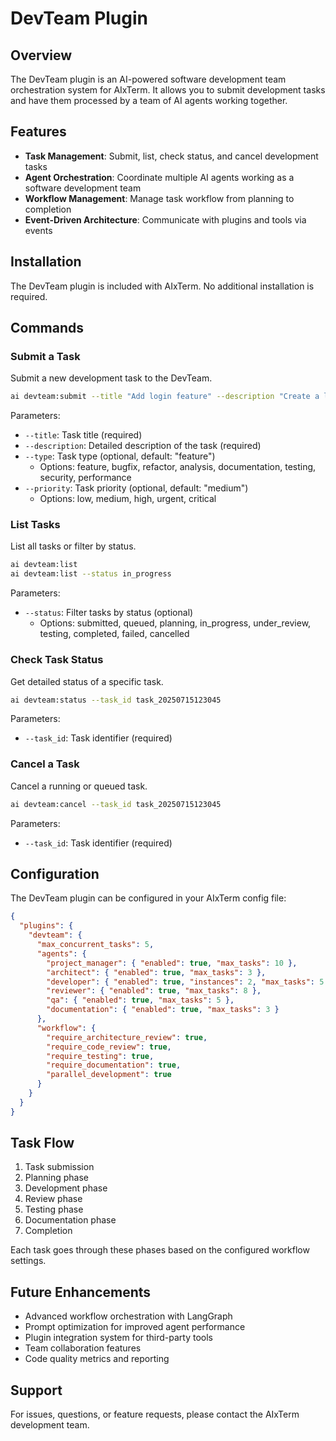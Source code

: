 # DevTeam Plugin

## Overview

The DevTeam plugin is an AI-powered software development team orchestration system for AIxTerm. It allows you to submit development tasks and have them processed by a team of AI agents working together.

## Features

- **Task Management**: Submit, list, check status, and cancel development tasks
- **Agent Orchestration**: Coordinate multiple AI agents working as a software development team
- **Workflow Management**: Manage task workflow from planning to completion
- **Event-Driven Architecture**: Communicate with plugins and tools via events

## Installation

The DevTeam plugin is included with AIxTerm. No additional installation is required.

## Commands

### Submit a Task

Submit a new development task to the DevTeam.

```bash
ai devteam:submit --title "Add login feature" --description "Create a login form with validation" --type feature --priority high
```

Parameters:
- `--title`: Task title (required)
- `--description`: Detailed description of the task (required)
- `--type`: Task type (optional, default: "feature")
  - Options: feature, bugfix, refactor, analysis, documentation, testing, security, performance
- `--priority`: Task priority (optional, default: "medium")
  - Options: low, medium, high, urgent, critical

### List Tasks

List all tasks or filter by status.

```bash
ai devteam:list
ai devteam:list --status in_progress
```

Parameters:
- `--status`: Filter tasks by status (optional)
  - Options: submitted, queued, planning, in_progress, under_review, testing, completed, failed, cancelled

### Check Task Status

Get detailed status of a specific task.

```bash
ai devteam:status --task_id task_20250715123045
```

Parameters:
- `--task_id`: Task identifier (required)

### Cancel a Task

Cancel a running or queued task.

```bash
ai devteam:cancel --task_id task_20250715123045
```

Parameters:
- `--task_id`: Task identifier (required)

## Configuration

The DevTeam plugin can be configured in your AIxTerm config file:

```json
{
  "plugins": {
    "devteam": {
      "max_concurrent_tasks": 5,
      "agents": {
        "project_manager": { "enabled": true, "max_tasks": 10 },
        "architect": { "enabled": true, "max_tasks": 3 },
        "developer": { "enabled": true, "instances": 2, "max_tasks": 5 },
        "reviewer": { "enabled": true, "max_tasks": 8 },
        "qa": { "enabled": true, "max_tasks": 5 },
        "documentation": { "enabled": true, "max_tasks": 3 }
      },
      "workflow": {
        "require_architecture_review": true,
        "require_code_review": true,
        "require_testing": true,
        "require_documentation": true,
        "parallel_development": true
      }
    }
  }
}
```

## Task Flow

1. Task submission
2. Planning phase
3. Development phase
4. Review phase
5. Testing phase
6. Documentation phase
7. Completion

Each task goes through these phases based on the configured workflow settings.

## Future Enhancements

- Advanced workflow orchestration with LangGraph
- Prompt optimization for improved agent performance
- Plugin integration system for third-party tools
- Team collaboration features
- Code quality metrics and reporting

## Support

For issues, questions, or feature requests, please contact the AIxTerm development team.
